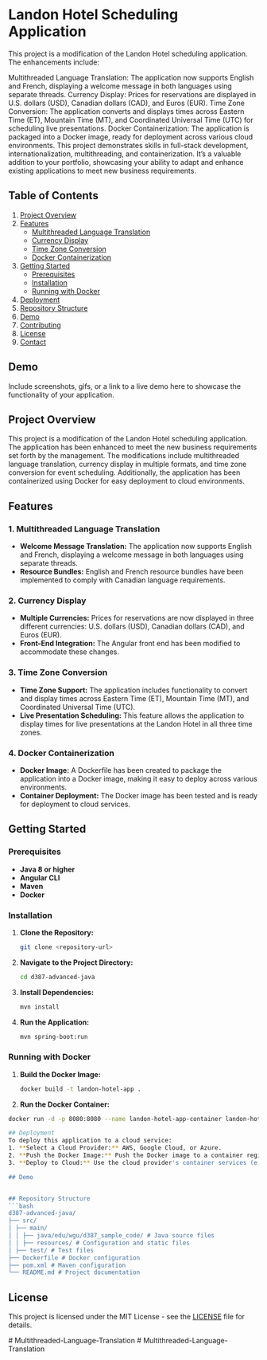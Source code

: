 # Landon Hotel Scheduling Application
This project is a modification of the Landon Hotel scheduling application. The enhancements include:

Multithreaded Language Translation: The application now supports English and French, displaying a welcome message in both languages using separate threads.
Currency Display: Prices for reservations are displayed in U.S. dollars (USD), Canadian dollars (CAD), and Euros (EUR).
Time Zone Conversion: The application converts and displays times across Eastern Time (ET), Mountain Time (MT), and Coordinated Universal Time (UTC) for scheduling live presentations.
Docker Containerization: The application is packaged into a Docker image, ready for deployment across various cloud environments.
This project demonstrates skills in full-stack development, internationalization, multithreading, and containerization. It’s a valuable addition to your portfolio, showcasing your ability to adapt and enhance existing applications to meet new business requirements.
## Table of Contents

1. [Project Overview](#project-overview)
2. [Features](#features)
   - [Multithreaded Language Translation](#multithreaded-language-translation)
   - [Currency Display](#currency-display)
   - [Time Zone Conversion](#time-zone-conversion)
   - [Docker Containerization](#docker-containerization)
3. [Getting Started](#getting-started)
   - [Prerequisites](#prerequisites)
   - [Installation](#installation)
   - [Running with Docker](#running-with-docker)
4. [Deployment](#deployment)
5. [Repository Structure](#repository-structure)
6. [Demo](#demo)
7. [Contributing](#contributing)
8. [License](#license)
9. [Contact](#contact)

## Demo

Include screenshots, gifs, or a link to a live demo here to showcase the functionality of your application.

## Project Overview

This project is a modification of the Landon Hotel scheduling application. The application has been enhanced to meet the new business requirements set forth by the management. The modifications include multithreaded language translation, currency display in multiple formats, and time zone conversion for event scheduling. Additionally, the application has been containerized using Docker for easy deployment to cloud environments.

## Features

### 1. Multithreaded Language Translation
- **Welcome Message Translation:** The application now supports English and French, displaying a welcome message in both languages using separate threads.
- **Resource Bundles:** English and French resource bundles have been implemented to comply with Canadian language requirements.

### 2. Currency Display
- **Multiple Currencies:** Prices for reservations are now displayed in three different currencies: U.S. dollars (USD), Canadian dollars (CAD), and Euros (EUR).
- **Front-End Integration:** The Angular front end has been modified to accommodate these changes.

### 3. Time Zone Conversion
- **Time Zone Support:** The application includes functionality to convert and display times across Eastern Time (ET), Mountain Time (MT), and Coordinated Universal Time (UTC).
- **Live Presentation Scheduling:** This feature allows the application to display times for live presentations at the Landon Hotel in all three time zones.

### 4. Docker Containerization
- **Docker Image:** A Dockerfile has been created to package the application into a Docker image, making it easy to deploy across various environments.
- **Container Deployment:** The Docker image has been tested and is ready for deployment to cloud services.

## Getting Started

### Prerequisites
- **Java 8 or higher**
- **Angular CLI**
- **Maven**
- **Docker**

### Installation
1. **Clone the Repository:**
   ```bash
   git clone <repository-url>
2. **Navigate to the Project Directory:**
   ```bash
   cd d387-advanced-java
3. **Install Dependencies:**
   ```bash
   mvn install
4. **Run the Application:**
    ```bash
    mvn spring-boot:run

### Running with Docker
1. **Build the Docker Image:**
   ```bash
   docker build -t landon-hotel-app .
2. **Run the Docker Container:**
  ```bash
  docker run -d -p 8080:8080 --name landon-hotel-app-container landon-hotel-app

## Deployment
To deploy this application to a cloud service:
1. **Select a Cloud Provider:** AWS, Google Cloud, or Azure.
2. **Push the Docker Image:** Push the Docker image to a container registry (e.g., Docker Hub, AWS ECR).
3. **Deploy to Cloud:** Use the cloud provider's container services (e.g., AWS ECS, Google Kubernetes Engine) to deploy the application.

## Demo


## Repository Structure
```bash
d387-advanced-java/
├── src/
│ ├── main/
│ │ ├── java/edu/wgu/d387_sample_code/ # Java source files
│ │ ├── resources/ # Configuration and static files
│ ├── test/ # Test files
├── Dockerfile # Docker configuration
├── pom.xml # Maven configuration
└── README.md # Project documentation
```


## License

This project is licensed under the MIT License - see the [LICENSE](LICENSE) file for details.

#   M u l t i t h r e a d e d - L a n g u a g e - T r a n s l a t i o n  
 #   M u l t i t h r e a d e d - L a n g u a g e - T r a n s l a t i o n  
 